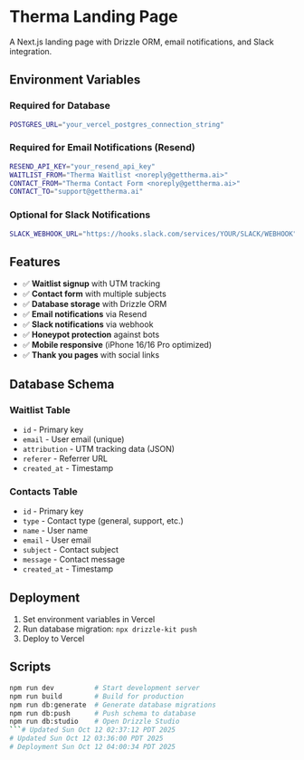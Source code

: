 # Therma Landing Page

A Next.js landing page with Drizzle ORM, email notifications, and Slack integration.

## Environment Variables

### Required for Database
```bash
POSTGRES_URL="your_vercel_postgres_connection_string"
```

### Required for Email Notifications (Resend)
```bash
RESEND_API_KEY="your_resend_api_key"
WAITLIST_FROM="Therma Waitlist <noreply@gettherma.ai>"
CONTACT_FROM="Therma Contact Form <noreply@gettherma.ai>"
CONTACT_TO="support@gettherma.ai"
```

### Optional for Slack Notifications
```bash
SLACK_WEBHOOK_URL="https://hooks.slack.com/services/YOUR/SLACK/WEBHOOK"
```

## Features

- ✅ **Waitlist signup** with UTM tracking
- ✅ **Contact form** with multiple subjects
- ✅ **Database storage** with Drizzle ORM
- ✅ **Email notifications** via Resend
- ✅ **Slack notifications** via webhook
- ✅ **Honeypot protection** against bots
- ✅ **Mobile responsive** (iPhone 16/16 Pro optimized)
- ✅ **Thank you pages** with social links

## Database Schema

### Waitlist Table
- `id` - Primary key
- `email` - User email (unique)
- `attribution` - UTM tracking data (JSON)
- `referer` - Referrer URL
- `created_at` - Timestamp

### Contacts Table
- `id` - Primary key
- `type` - Contact type (general, support, etc.)
- `name` - User name
- `email` - User email
- `subject` - Contact subject
- `message` - Contact message
- `created_at` - Timestamp

## Deployment

1. Set environment variables in Vercel
2. Run database migration: `npx drizzle-kit push`
3. Deploy to Vercel

## Scripts

```bash
npm run dev          # Start development server
npm run build        # Build for production
npm run db:generate  # Generate database migrations
npm run db:push      # Push schema to database
npm run db:studio    # Open Drizzle Studio
```# Updated Sun Oct 12 02:37:12 PDT 2025
# Updated Sun Oct 12 03:36:00 PDT 2025
# Deployment Sun Oct 12 04:00:34 PDT 2025
